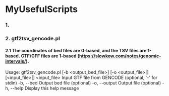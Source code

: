 # MyUsefulScripts

### 1. 

### 2. gtf2tsv_gencode.pl
#### 2.1 The coordinates of bed files are 0-based, and the TSV files are 1-based. GTF/GFF files are 1-based (https://slowkow.com/notes/genomic-intervals/).
Usage: gtf2tsv_gencode.pl [-b <output_bed_file>] [-o <output_file>|<STDOUT>] [<input_file>|<STDIN>]
  <input_file>   Input GTF file from GENCODE (optional, '-' for stdin)
  -b, --bed  Output bed file (optional)
  -o, --output  Output file (optional)
  -h, --help    Display this help message
